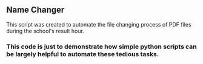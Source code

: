 ## Name Changer

This script was created to automate the 
file changing process of PDF files during the school's 
result hour. 

### This code is just to demonstrate how simple python scripts can be largely helpful to automate these tedious tasks.

